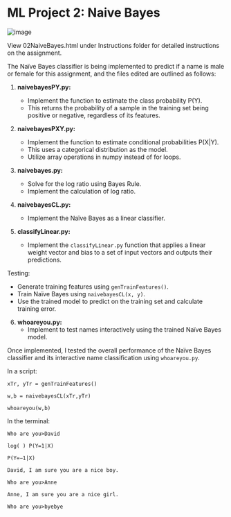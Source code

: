 # ML Project 2: Naive Bayes
![image](https://github.com/Amanda-L/WashU-ML-Project2-NaiveBayes-2023/assets/52643725/82d65194-2b62-4da3-998d-79136926ffea)


View 02NaiveBayes.html under Instructions folder for detailed instructions on the assignment.

The Naïve Bayes classifier is being implemented to predict if a name is male or female for this assignment, and the files edited are outlined as follows:

1. **naivebayesPY.py:**
   - Implement the function to estimate the class probability P(Y).
   - This returns the probability of a sample in the training set being positive or negative, regardless of its features.

2. **naivebayesPXY.py:**
   - Implement the function to estimate conditional probabilities P(X|Y).
   - This uses a categorical distribution as the model.
   - Utilize array operations in numpy instead of for loops.

3. **naivebayes.py:**
   - Solve for the log ratio using Bayes Rule.
   - Implement the calculation of log ratio.

4. **naivebayesCL.py:**
   - Implement the Naïve Bayes as a linear classifier.

5. **classifyLinear.py:**
   - Implement the `classifyLinear.py` function that applies a linear weight vector and bias to a set of input vectors and outputs their predictions.

Testing:
- Generate training features using `genTrainFeatures()`.
- Train Naïve Bayes using `naivebayesCL(x, y)`.
- Use the trained model to predict on the training set and calculate training error.

6. **whoareyou.py:**
   - Implement to test names interactively using the trained Naïve Bayes model.

Once implemented, I tested the overall performance of the Naïve Bayes classifier and its interactive name classification using `whoareyou.py`.

In a script:
```
xTr, yTr = genTrainFeatures()

w,b = naivebayesCL(xTr,yTr)

whoareyou(w,b)
```

In the terminal:
```
Who are you>David

log( ) P(Y=1|X)

P(Y=−1|X)

David, I am sure you are a nice boy.

Who are you>Anne

Anne, I am sure you are a nice girl.

Who are you>byebye
```



